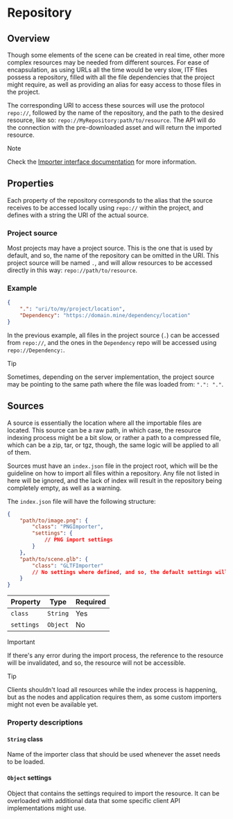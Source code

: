 # Repository

## Overview

Though some elements of the scene can be created in real time, other more complex resources may be needed from different sources. For ease of encapsulation, as using URLs all the time would be very slow, ITF files possess a repository, filled with all the file dependencies that the project might require, as well as providing an alias for easy access to those files in the project.

The corresponding URI to access these sources will use the protocol `repo://`, followed by the name of the repository, and the path to the desired resource, like so: `repo://MyRepository:path/to/resource`. The API will do the connection with the pre-downloaded asset and will return the imported resource.

> [!NOTE]
> Check the [Importer interface documentation](./Importer/) for more information.

## Properties

Each property of the repository corresponds to the alias that the source receives to be accessed locally using `repo://` within the project, and defines with a string the URI of the actual source.

### Project source

Most projects may have a project source. This is the one that is used by default, and so, the name of the repository can be omitted in the URI. This project source will be named `.`, and will allow resources to be accessed directly in this way: `repo://path/to/resource`.

### Example

```json
{
    ".": "uri/to/my/project/location",
    "Dependency": "https://domain.mine/dependency/location"
}
```

In the previous example, all files in the project source (`.`) can be accessed from `repo://`, and the ones in the `Dependency` repo will be accessed using `repo://Dependency:`.

> [!TIP]
> Sometimes, depending on the server implementation, the project source may be pointing to the same path where the file was loaded from: `".": "."`.

## Sources

A source is essentially the location where all the importable files are located. This source can be a raw path, in which case, the resource indexing process might be a bit slow, or rather a path to a compressed file, which can be a zip, tar, or tgz, though, the same logic will be applied to all of them.

Sources must have an `index.json` file in the project root, which will be the guideline on how to import all files within a repository. Any file not listed in here will be ignored, and the lack of index will result in the repository being completely empty, as well as a warning.

The `index.json` file will have the following structure:

```json
{
    "path/to/image.png": {
        "class": "PNGImporter",
        "settings": {
            // PNG import settings
        }
    },
    "path/to/scene.glb": {
        "class": "GLTFImporter"
        // No settings where defined, and so, the default settings will be used
    }
}
```

| Property | Type | Required |
|----------|------|----------|
| `class` | `String` | Yes |
| `settings` | `Object` | No |

> [!IMPORTANT]
> If there's any error during the import process, the reference to the resource will be invalidated, and so, the resource will not be accessible.

> [!TIP]
> Clients shouldn't load all resources while the index process is happening, but as the nodes and application requires them, as some custom importers might not even be available yet.

### Property descriptions

#### `String` class

Name of the importer class that should be used whenever the asset needs to be loaded.

#### `Object` settings

Object that contains the settings required to import the resource. It can be overloaded with additional data that some specific client API implementations might use.
